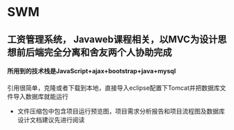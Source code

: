 # SWM
工资管理系统， Javaweb课程相关，以MVC为设计思想前后端完全分离和舍友两个人协助完成
----
#### 所用到的技术栈是JavaScript+ajax+bootstrap+java+mysql  
引用很简单，克隆或者下载到本地，直接导入eclipse配置下Tomcat并把数据库文件导入数据库就能运行  
- 文件压缩包中包含项目运行预览图，项目需求分析报告和项目流程图及数据库设计文档建议先进行阅读
